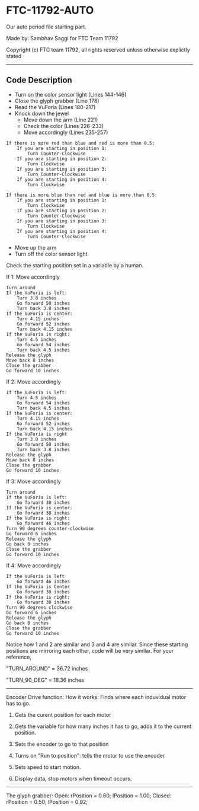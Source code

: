 # FTC-11792-AUTO

Our auto period file starting part.

Made by: Sambhav Saggi for FTC Team 11792

Copyright (c) FTC team 11792, all rights reserved unless otherwise explictly stated

---

## Code Description

- Turn on the color sensor light (Lines 144-146)
- Close the glyph grabber (Line 178)
- Read the VuForia (Lines 180-217)
- Knock down the jewel
  - Move down the arm (Line 221)
  - Check the color (Lines 226-233)
  - Move accordingly (Lines 235-257)

```text
If there is more red than blue and red is more than 0.5:
    If you are starting in position 1:
        Turn Counter-Clockwise
    If you are starting in position 2:
        Turn Clockwise
    If you are starting in position 3:
        Turn Counter-Clockwise
    If you are starting in position 4:
        Turn Clockwise
```

```text
If there is more blue than red and blue is more than 0.5:
    If you are starting in position 1:
        Turn Clockwise
    If you are starting in position 2:
        Turn Counter-Clockwise
    If you are starting in position 3:
        Turn Clockwise
    If you are starting in position 4:
        Turn Counter-Clockwise
```

- Move up the arm
- Turn off the color sensor light

Check the starting position set in a variable by a human.

If 1: Move accordingly

```text
Turn around
If the VuForia is left:
    Turn 3.8 inches
    Go forward 50 inches
    Turn back 3.8 inches
If the VuForia is center:
    Turn 4.15 inches
    Go forward 52 inches
    Turn back 4.15 inches
If the VuForia is right:
    Turn 4.5 inches
    Go forward 54 inches
    Turn back 4.5 inches
Release the glyph
Move back 8 inches
Close the grabber
Go forward 10 inches
```

If 2: Move accordingly

```text
If the VuForia is left:
    Turn 4.5 inches
    Go forward 54 inches
    Turn back 4.5 inches
If the VuForia is center:
    Turn 4.15 inches
    Go forward 52 inches
    Turn back 4.15 inches
If the VuForia is right
    Turn 3.8 inches
    Go forward 50 inches
    Turn back 3.8 inches
Release the glyph
Move back 8 inches
Close the grabber
Go forward 10 inches
```

If 3: Move accordingly

```text
Turn around
If the VuForia is left:
    Go forward 30 inches
If the VuForia is center:
    Go forward 38 inches
If the VuForia is right:
    Go forward 46 inches
Turn 90 degrees counter-clockwise
Go forward 6 inches
Release the glyph
Go back 8 inches
Close the grabber
Go forward 10 inches
```

If 4: Move accordingly

```text
If the VuForia is left
    Go forward 46 inches
If the VuForia is Center
    Go forward 38 inches
If the VuForia is right:
    Go forward 30 inches
Turn 90 degrees clockwise
Go forward 6 inches
Release the glyph
Go back 8 inches
Close the grabber
Go forward 10 inches
```

Notice how 1 and 2 are similar and 3 and 4 are similar. Since these starting positions are mirroring each other, code will be very similar. For your reference,

"TURN_AROUND" = 36.72 inches

"TURN_90_DEG" = 18.36 inches

---

Encoder Drive function:
How it works:
Finds where each induvidual motor has to go.

1. Gets the curent position for each motor

1. Gets the variable for how many inches it has to go, adds it to the current position.

1. Sets the encoder to go to that position

1. Turns on "Run to position": tells the motor to use the encoder

1. Sets speed to start motion.

1. Display data, stop motors when timeout occurs.

---

The glyph grabber:
Open:
rPosition = 0.60;
lPosition = 1.00;
Closed:
rPosition = 0.50;
lPosition = 0.92;

